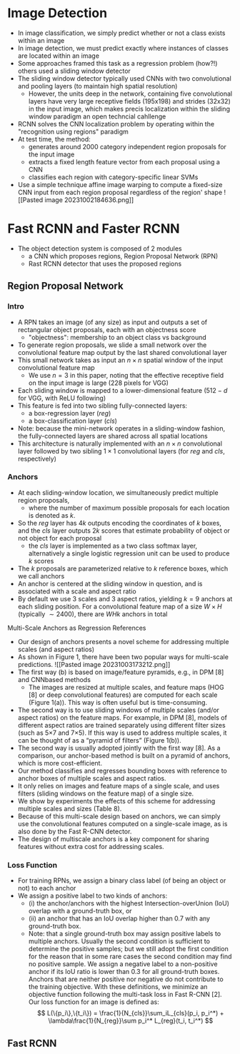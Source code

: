 # Image Detection
- In image classification, we simply predict whether or not a class exists within an image
- In image detection, we must predict exactly where instances of classes are located within an image
- Some approaches framed this task as a regression problem (how?!) others used a sliding window detector
- The sliding window detector typically used CNNs with two convolutional and pooling layers (to maintain high spatial resolution)
	- However, the units deep in the network, containing five convolutional layers have very large receptive fields (195x198) and strides (32x32) in the input image, which makes precis localization within the sliding window paradigm an open techncial cahllenge
- RCNN solves the CNN localization problem by operating within the "recognition using regions" paradigm
- At test time, the method:
	- generates around 2000 category independent region proposals for the input image
	- extracts a fixed length feature vector from each proposal using a CNN
	- classifies each region with category-specific linear SVMs
- Use a simple technique affine image warping to compute a fixed-size CNN input from each region proposal regardless of the region' shape
![[Pasted image 20231002184636.png]]

# Fast RCNN and Faster RCNN

- The object detection system is composed of 2 modules
	- a CNN which proposes regions, Region Proposal Network (RPN)
	- Rast RCNN detector that uses the proposed regions

## Region Proposal Network
### Intro
- A RPN takes an image (of any size) as input and outputs a set of rectangular object proposals, each with an objectness score
	- "objectness": membership to an object class vs background
- To generate region proposals, we slide a small network over the convolutional feature map output by the last shared convolutional layer
- This small network takes as input an $n \times n$ spatial window of the input convolutional feature map
	- We use $n = 3$ in this paper, noting that the effective receptive field on the input image is large (228 pixels for VGG)
- Each sliding window is mapped to a lower-dimensional feature ($512-d$ for VGG, with $\text{ReLU}$ following)
- This feature is fed into two sibling fully-connected layers:
	- a box-regression layer (_reg_)
	- a box-classification layer (_cls_)
- Note: because the mini-network operates in a sliding-window fashion, the fully-connected layers are shared across all spatial locations
- This architecture is naturally implemented with an $n\times n$ convolutional layer followed by two sibling $1 \times 1$ convolutional layers (for _reg_ and _cls_, respectively)

### Anchors
- At each sliding-window location, we simultaneously predict multiple region proposals,
	- where the number of maximum possible proposals for each location is denoted as $k$.
- So the _reg_ layer has $4k$ outputs encoding the coordinates of $k$ boxes, and the _cls_ layer outputs $2k$ scores that estimate probability of object or not object for each proposal
	- the _cls_ layer is implemented as a two class softmax layer, alternatively a single logistic regression unit can be used to produce $k$ scores
- The $k$ proposals are parameterized relative to $k$ reference boxes, which we call anchors
- An anchor is centered at the sliding window in question, and is associated with a scale and aspect ratio
- By default we use 3 scales and 3 aspect ratios, yielding $k = 9$ anchors at each sliding position. For a convolutional feature map of a size $W \times H$ (typically $\sim 2400$), there are $WHk$ anchors in total

Multi-Scale Anchors as Regression References
- Our design of anchors presents a novel scheme for addressing multiple scales (and aspect ratios)
- As shown in Figure 1, there have been two popular ways for multi-scale predictions. 
![[Pasted image 20231003173212.png]]
- The first way (b) is based on image/feature pyramids, e.g., in DPM [8] and CNNbased methods
	- The images are resized at multiple scales, and feature maps (HOG [8] or deep convolutional features) are computed for each scale (Figure 1(a)). This way is often useful but is time-consuming. 
- The second way is to use sliding windows of multiple scales (and/or aspect ratios) on the feature maps. For example, in DPM [8], models of different aspect ratios are trained separately using different filter sizes (such as 5×7 and 7×5). If this way is used to address multiple scales, it can be thought of as a “pyramid of filters” (Figure 1(b)). 
- The second way is usually adopted jointly with the first way [8]. As a comparison, our anchor-based method is built on a pyramid of anchors, which is more cost-efficient.
- Our method classifies and regresses bounding boxes with reference to anchor boxes of multiple scales and aspect ratios.
- It only relies on images and feature maps of a single scale, and uses filters (sliding windows on the feature map) of a single size.
- We show by experiments the effects of this scheme for addressing multiple scales and sizes (Table 8).
- Because of this multi-scale design based on anchors, we can simply use the convolutional features computed on a single-scale image, as is also done by the Fast R-CNN detector.
- The design of multiscale anchors is a key component for sharing features without extra cost for addressing scales.

### Loss Function
- For training RPNs, we assign a binary class label (of being an object or not) to each anchor
- We assign a positive label to two kinds of anchors: 
	- (i) the anchor/anchors with the highest Intersection-overUnion (IoU) overlap with a ground-truth box, or 
	- (ii) an anchor that has an IoU overlap higher than 0.7 with any ground-truth box. 
	- Note: that a single ground-truth box may assign positive labels to multiple anchors. Usually the second condition is sufficient to determine the positive samples; but we still adopt the first condition for the reason that in some rare cases the second condition may find no positive sample. We assign a negative label to a non-positive anchor if its IoU ratio is lower than 0.3 for all ground-truth boxes. Anchors that are neither positive nor negative do not contribute to the training objective. With these definitions, we minimize an objective function following the multi-task loss in Fast R-CNN [2]. Our loss function for an image is defined as:
$$
L(\{p_i\},\{t_i\}) = \frac{1}{N_{cls}}\sum_iL_{cls}(p_i, p_i^*) + \lambda\frac{1}{N_{reg}}\sum p_i^* L_{reg}(t_i, t_i^*)
$$


## Fast RCNN
